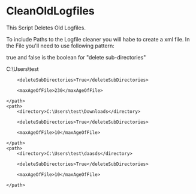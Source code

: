 # CleanOldLogfiles
This Script Deletes Old Logfiles.


To include Paths to the Logfile cleaner you will habe to create a xml file.
In the File you'll need to use following pattern:

true and false is the boolean for "delete sub-directories"

<config>
	<path>
		<directory>C:\Users\test</directory>
		
		<deleteSubDirectories>True</deleteSubDirectories>
		
		<maxAgeOfFile>230</maxAgeOfFile>
		
	</path>
	<path>
		<directory>C:\Users\test\Downloads</directory>
		
		<deleteSubDirectories>True</deleteSubDirectories>
		
		<maxAgeOfFile>10</maxAgeOfFile>
		
	</path>
	<path>
		<directory>C:\Users\test\daasds</directory>
		
		<deleteSubDirectories>True</deleteSubDirectories>
		
		<maxAgeOfFile>10</maxAgeOfFile>
		
	</path>
</config>
